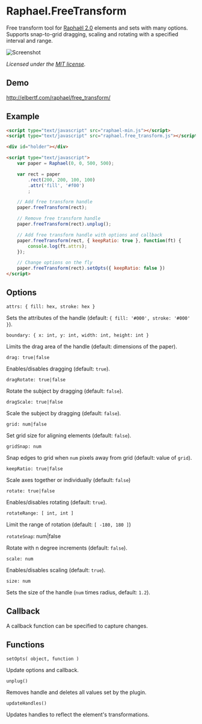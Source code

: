 Raphael.FreeTransform
====================

  Free transform tool for [Raphaël 2.0](http://raphaeljs.com/) elements and sets with many options. Supports snap-to-grid dragging, scaling and rotating with a specified interval and range.

  ![Screenshot](https://github.com/ElbertF/Raphael.FreeTransform/raw/master/screenshot.png)

  *Licensed under the [MIT license](http://www.opensource.org/licenses/mit-license.php).*

Demo
----

  http://elbertf.com/raphael/free_transform/

Example
-------

```html
<script type="text/javascript" src="raphael-min.js"></script>
<script type="text/javascript" src="raphael.free_transform.js"></script>

<div id="holder"></div>

<script type="text/javascript">
	var paper = Raphael(0, 0, 500, 500);

	var rect = paper
		.rect(200, 200, 100, 100)
		.attr('fill', '#f00')
		;

	// Add free transform handle
	paper.freeTransform(rect);

	// Remove free transform handle
	paper.freeTransform(rect).unplug();

	// Add free transform handle with options and callback
	paper.freeTransform(rect, { keepRatio: true }, function(ft) {
		console.log(ft.attrs);
	});

	// Change options on the fly
	paper.freeTransform(rect).setOpts({ keepRatio: false })
</script>
```

Options
-------

`attrs: { fill: hex, stroke: hex }`

Sets the attributes of the handle (default: `{ fill: '#000', stroke: '#000' }`).

`boundary: { x: int, y: int, width: int, height: int }`

Limits the drag area of the handle (default: dimensions of the paper).

`drag: true|false`

Enables/disables dragging (default: `true`).

`dragRotate: true|false`

Rotate the subject by dragging (default: `false`).

`dragScale: true|false`

Scale the subject by dragging (default: `false`).

`grid: num|false`

Set grid size for aligning elements (default: `false`).

`gridSnap: num`

Snap edges to grid when `num` pixels away from grid (default: value of `grid`).

`keepRatio: true|false`

Scale axes together or individually (default: `false`)

`rotate: true|false`

Enables/disables rotating (default: `true`).

`rotateRange: [ int, int ]`

Limit the range of rotation (default: `[ -180, 180 ]`)

`rotateSnap`: num|false

Rotate with n degree increments (default: `false`).

`scale: num`

Enables/disables scaling (default: `true`).

`size: num`

Sets the size of the handle (`num` times radius, default: `1.2`).


Callback
--------

A callback function can be specified to capture changes.


Functions
---------

`setOpts( object, function )`

Update options and callback.

`unplug()`

Removes handle and deletes all values set by the plugin.

`updateHandles()`

Updates handles to reflect the element's transformations.
